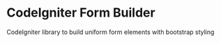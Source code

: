 CodeIgniter Form Builder
========================

CodeIgniter library to build uniform form elements with bootstrap styling